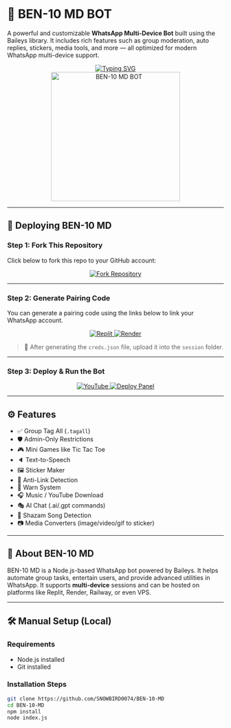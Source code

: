 # 🤖 BEN-10 MD BOT

A powerful and customizable **WhatsApp Multi-Device Bot** built using the Baileys library. It includes rich features such as group moderation, auto replies, stickers, media tools, and more — all optimized for modern WhatsApp multi-device support.

<div align="center"> 
  <a href="https://git.io/typing-svg"> 
    <img src="https://readme-typing-svg.demolab.com?font=Ribeye&size=50&pause=1000&color=00FFA3&center=true&width=910&height=100&lines=BEN-10+MD+BOT;Multi-Device+Whatsapp+Bot;Coded+By+SNOWBIRD0074" alt="Typing SVG" />
  </a> 
</div> 

<div align="center"> 
  <a href="https://github.com/SNOWBIRD0074/BEN-10-MD">
    <img src="https://files.catbox.moe/8tuoqz.jpg" alt="BEN-10 MD BOT" height="300">
  </a> 
</div>

---

## 🚀 Deploying BEN-10 MD

### Step 1: Fork This Repository

Click below to fork this repo to your GitHub account:

<div align="center">
  <a href="https://github.com/SNOWBIRD0074/BEN-10-MD/fork">
    <img src="https://img.shields.io/badge/Fork-This_Repo-blue?style=for-the-badge" alt="Fork Repository"/>
  </a>
</div>

---

### Step 2: Generate Pairing Code

You can generate a pairing code using the links below to link your WhatsApp account.

<div align="center">
  <a href="https://snowbird-pairing.onrender.com/">
    <img src="https://img.shields.io/badge/Generate%20Code-Replit-green?style=for-the-badge" alt="Replit"/>
  </a>
  <a href="https://snowbird-pairing.onrender.com/">
    <img src="https://img.shields.io/badge/GET%20PAIR%20CODE-Render-orange?style=for-the-badge" alt="Render"/>
  </a>
</div>

> 🔐 After generating the `creds.json` file, upload it into the `session` folder.

---

### Step 3: Deploy & Run the Bot

<div align="center">
  <a href="https://youtu.be/-oz_u1iMgf8">
    <img src="https://img.shields.io/badge/Watch+Tutorial-red?style=for-the-badge&logo=youtube" alt="YouTube"/>
  </a>
  <a href="https://bot-hosting.net/?aff=1068419752923508776">
    <img src="https://img.shields.io/badge/Deploy_on_Hosting_Panel-28a745?style=for-the-badge" alt="Deploy Panel"/>
  </a>
</div>

---

## ⚙️ Features

- ✅ Group Tag All (`.tagall`)
- 🛡️ Admin-Only Restrictions
- 🎮 Mini Games like Tic Tac Toe
- 🔈 Text-to-Speech
- 🖼️ Sticker Maker
- 🔗 Anti-Link Detection
- 🚫 Warn System
- 🎧 Music / YouTube Download
- 🎭 AI Chat (.ai/.gpt commands)
- 🧠 Shazam Song Detection
- 📷 Media Converters (image/video/gif to sticker)

---

## 📖 About BEN-10 MD

BEN-10 MD is a Node.js-based WhatsApp bot powered by Baileys. It helps automate group tasks, entertain users, and provide advanced utilities in WhatsApp. It supports **multi-device** sessions and can be hosted on platforms like Replit, Render, Railway, or even VPS.

---

## 🛠️ Manual Setup (Local)

### Requirements

- Node.js installed
- Git installed

### Installation Steps

```bash
git clone https://github.com/SNOWBIRD0074/BEN-10-MD
cd BEN-10-MD
npm install
node index.js
